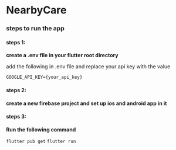 # NearbyCare

### steps to run the app

#### steps 1:

**create a .env file in your flutter root directory**

add the following in .env file and replace your api key with the value

`GOOGLE_API_KEY={your_api_key}`

#### steps 2:

**create a new firebase project and set up ios and android app in it**

#### steps 3:

**Run the following command**

`flutter pub get`
`flutter run`
